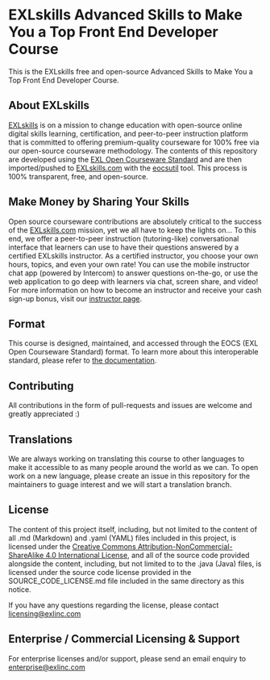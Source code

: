 EXLskills Advanced Skills to Make You a Top Front End Developer Course
======================================================================

This is the EXLskills free and open-source Advanced Skills to Make You a Top
Front End Developer Course.

About EXLskills
---------------

[EXLskills](https://exlskills.com) is on a mission to change education with
open-source online digital skills learning, certification, and peer-to-peer
instruction platform that is committed to offering premium-quality courseware
for 100% free via our open-source courseware methodology. The contents of this
repository are developed using the [EXL Open Courseware
Standard](https://github.com/exlskills/exl-open-courseware-standard) and are
then imported/pushed to [EXLskills.com](https://exlskills.com) with the
[eocsutil](https://github.com/exlskills/eocsutil) tool. This process is 100%
transparent, free, and open-source.

Make Money by Sharing Your Skills
---------------------------------

Open source courseware contributions are absolutely critical to the success of
the [EXLskills.com](https://exlskills.com) mission, yet we all have to keep the
lights on... To this end, we offer a peer-to-peer instruction (tutoring-like)
conversational interface that learners can use to have their questions answered
by a certified EXLskills instructor. As a certified instructor, you choose your
own hours, topics, and even your own rate! You can use the mobile instructor
chat app (powered by Intercom) to answer questions on-the-go, or use the web
application to go deep with learners via chat, screen share, and video! For more
information on how to become an instructor and receive your cash sign-up bonus,
visit our [instructor page](https://exlskills.com/instructor/).

Format
------

This course is designed, maintained, and accessed through the EOCS (EXL Open
Courseware Standard) format. To learn more about this interoperable standard,
please refer to [the
documentation](https://github.com/exlskills/exl-open-courseware-standard).

Contributing
------------

All contributions in the form of pull-requests and issues are welcome and
greatly appreciated :)

Translations
------------

We are always working on translating this course to other languages to make it
accessible to as many people around the world as we can. To open work on a new
language, please create an issue in this repository for the maintainers to guage
interest and we will start a translation branch.

License
-------

The content of this project itself, including, but not limited to the content of
all .md (Markdown) and .yaml (YAML) files included in this project, is licensed
under the [Creative Commons Attribution-NonCommercial-ShareAlike 4.0
International License](https://creativecommons.org/licenses/by-nc-sa/4.0/), and
all of the source code provided alongside the content, including, but not
limited to to the .java (Java) files, is licensed under the source code license
provided in the SOURCE_CODE_LICENSE.md file included in the same directory as
this notice.

If you have any questions regarding the license, please contact
<licensing@exlinc.com>

Enterprise / Commercial Licensing & Support
-------------------------------------------

For enterprise licenses and/or support, please send an email enquiry to
<enterprise@exlinc.com>
